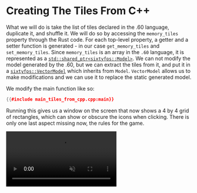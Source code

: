 # Creating The Tiles From C++

What we will do is take the list of tiles declared in the .60 language, duplicate it, and shuffle it.
We will do so by accessing the `memory_tiles` property through the Rust code. For each top-level property,
a getter and a setter function is generated - in our case `get_memory_tiles` and `set_memory_tiles`.
Since `memory_tiles` is an array in the `.60` language, it is represented as a [`std::shared_ptr<sixtyfps::Model>`](https://sixtyfps.io/docs/cpp/api/classsixtyfps_1_1model).
We can not modify the model generated by the .60, but we can extract the tiles from it, and put it
in a [`sixtyfps::VectorModel`](https://sixtyfps.io/docs/cpp/api/classsixtyfps_1_1vectormodel) which inherits from `Model`.
`VectorModel` allows us to make modifications and we can use it to replace the static generated model.

We modify the main function like so:

```cpp
{{#include main_tiles_from_cpp.cpp:main}}
```

Running this gives us a window on the screen that now shows a 4 by 4 grid of rectangles, which can show or obscure
the icons when clicking. There is only one last aspect missing now, the rules for the game.

<video autoplay loop muted playsinline src="https://sixtyfps.io/blog/memory-game-tutorial/creating-the-tiles-from-rust.mp4"></video>
